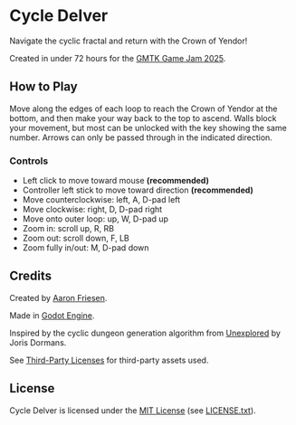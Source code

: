 # Cycle Delver

Navigate the cyclic fractal and return with the Crown of Yendor!

Created in under 72 hours for the [GMTK Game Jam 2025](https://itch.io/jam/gmtk-2025).

## How to Play

Move along the edges of each loop to reach the Crown of Yendor at the bottom, and then make your way back to the top to ascend.
Walls block your movement, but most can be unlocked with the key showing the same number.
Arrows can only be passed through in the indicated direction.

### Controls

- Left click to move toward mouse **(recommended)**
- Controller left stick to move toward direction **(recommended)**
- Move counterclockwise: left, A, D-pad left
- Move clockwise: right, D, D-pad right
- Move onto outer loop: up, W, D-pad up
- Zoom in: scroll up, R, RB
- Zoom out: scroll down, F, LB
- Zoom fully in/out: M, D-pad down

## Credits

Created by [Aaron Friesen](https://frie.dev).

Made in [Godot Engine](https://godotengine.org).

Inspired by the cyclic dungeon generation algorithm from [Unexplored](https://store.steampowered.com/app/506870/Unexplored/) by Joris Dormans.

See [Third-Party Licenses](THIRD-PARTY_LICENSES.md) for third-party assets used.

## License

Cycle Delver is licensed under the [MIT License](https://mit-license.org/) (see [LICENSE.txt](LICENSE.txt)).
